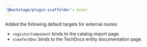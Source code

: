 ```yaml
---
'@backstage/plugin-scaffolder': minor
---
```


Added the following default targets for external routes:

- `registerComponent` binds to the catalog import page.
- `viewTechDoc` binds to the TechDocs entity documentation page.
